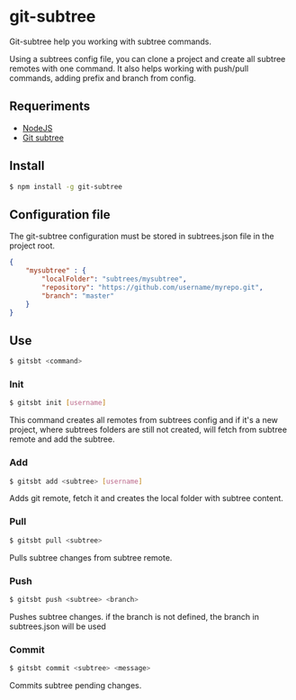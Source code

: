 # git-subtree

Git-subtree help you working with subtree commands. 

Using a subtrees config file, you can clone a project and create all subtree remotes with one command. It also helps working with push/pull commands, adding prefix and branch from config.

## Requeriments

- [NodeJS](https://nodejs.org)
- [Git subtree](https://github.com/git/git/blob/master/contrib/subtree/git-subtree.txt)

## Install

```bash
$ npm install -g git-subtree
```

## Configuration file

The git-subtree configuration must be stored in subtrees.json file in the project root.

```json
{ 
	"mysubtree" : {
		"localFolder": "subtrees/mysubtree",
		"repository": "https://github.com/username/myrepo.git",
		"branch": "master"
	}
}
```

## Use

```bash
$ gitsbt <command>
```

### Init

```bash
$ gitsbt init [username]
```

This command creates all remotes from subtrees config and if it's a new project, where subtrees folders are still not created, will fetch from subtree remote and add the subtree.

### Add

```bash
$ gitsbt add <subtree> [username]
```

Adds git remote, fetch it and creates the local folder with subtree content.

### Pull

```bash
$ gitsbt pull <subtree>
```

Pulls subtree changes from subtree remote. 

### Push

```bash
$ gitsbt push <subtree> <branch>
```

Pushes subtree changes. 
if the branch is not defined, the branch in subtrees.json will be used

### Commit

```bash
$ gitsbt commit <subtree> <message>
```

Commits subtree pending changes. 

